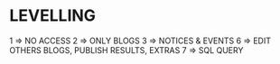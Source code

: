 # LEVELLING
1 => NO ACCESS
2 => ONLY BLOGS
3 => NOTICES & EVENTS
6 => EDIT OTHERS BLOGS, PUBLISH RESULTS, EXTRAS
7 => SQL QUERY